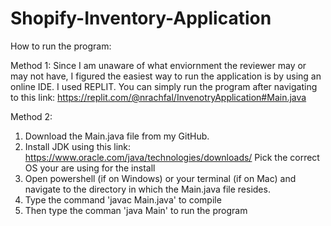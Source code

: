 # Shopify-Inventory-Application

How to run the program: 

Method 1: 
Since I am unaware of what enviornment the reviewer may or may not have, I figured the easiest way to run the application is by using an online IDE. 
I used REPLIT. You can simply run the program after navigating to this link: https://replit.com/@nrachfal/InvenotryApplication#Main.java

Method 2: 
1) Download the Main.java file from my GitHub. 
2) Install JDK using this link: https://www.oracle.com/java/technologies/downloads/
   Pick the correct OS your are using for the install
3) Open powershell (if on Windows) or your terminal (if on Mac) and navigate to the directory in which the Main.java file resides. 
4) Type the command 'javac Main.java' to compile
5) Then type the comman 'java Main' to run the program
